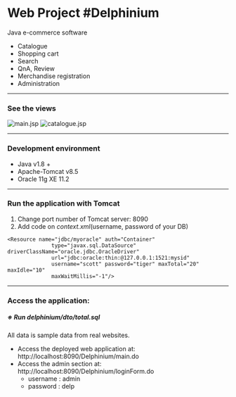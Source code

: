 # Web Project #Delphinium
Java e-commerce software
* Catalogue
* Shopping cart
* Search
* QnA, Review
* Merchandise registration
* Administration
* * *
### See the views
![main.jsp](https://github.com/Sunn-y/sunn-y.github.com/blob/master/img/Delp_main.png)
![catalogue.jsp](https://github.com/Sunn-y/sunn-y.github.com/blob/master/img/Delp_catal.png)
* * *
### Development environment
* Java v1.8 +
* Apache-Tomcat v8.5
* Oracle 11g XE 11.2
* * *	
### Run the application with Tomcat 
1. Change port number of Tomcat server: 8090
2. Add code on *context.xml*(username, password of your DB)
<pre><code>&lt;Resource name="jdbc/myoracle" auth="Container"
              type="javax.sql.DataSource" driverClassName="oracle.jdbc.OracleDriver"
              url="jdbc:oracle:thin:@127.0.0.1:1521:mysid"
              username="scott" password="tiger" maxTotal="20" maxIdle="10"
              maxWaitMillis="-1"/&gt;</code></pre>     
* * *
### Access the application:
##### ※ Run *delphinium/dto/total.sql* 
All data is sample data from real websites.
* Access the deployed web application at: http://localhost:8090/Delphinium/main.do
* Access the admin section at: http://localhost:8090/Delphinium/loginForm.do
	* username : admin
	* password : delp
